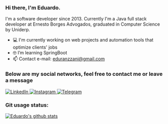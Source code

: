 ### Hi there, I'm Eduardo.

I'm a software developer since 2013. Currently I'm a Java full stack developer at Ernesto Borges Advogados, graduated in Computer Science by Uniderp.

- 💻 I'm currently working on web projects and automation tools that optimize clients' jobs 
- 🤓 I’m learning SpringBoot
- 📫 Contact e-mail: eduranzzani@gmail.com

### Below are my social networks, feel free to contact me or leave a message

<a href="https://www.linkedin.com/in/eduardoranzzani">
  <img alt="LinkedIn" src="https://img.shields.io/badge/linkedin-%230077B5.svg?style=for-the-badge&logo=linkedin&logoColor=white"/>
</a>  
<a href="https://www.instagram.com/eduhranzzani/?hl=pt-br/">
  <img alt="Instagram" src="https://img.shields.io/badge/Instagram-%23E4405F.svg?style=for-the-badge&logo=Instagram&logoColor=white"/>
</a>
<a href="https://t.me/EduhRanzzani">
  <img alt="Telegram" src="https://img.shields.io/badge/Telegram-2CA5E0?style=for-the-badge&logo=telegram&logoColor=white" />
</a>

### Git usage status:
[![Eduardo's github stats](https://github-readme-stats.vercel.app/api?username=eduardoranzzani&theme=dark&show_icons=true&count_private=true)](https://github.com/eduardoranzzani)

